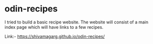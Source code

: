 # odin-recipes
I tried to build a basic recipe website. The website will consist of a main index page which will have links to a few recipes. 

Link:-
https://shivamagarg.github.io/odin-recipes/

